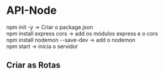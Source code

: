 # API-Node

npm init -y -> Criar o package.json</br>
npm install express cors -> add os módulos express e o cors</br>
npm install nodemon --save-dev -> add o nodemon</br>
npm start -> inicia o servidor</br>

## Criar as Rotas